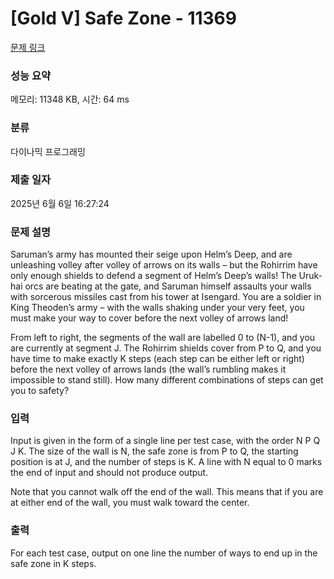 # [Gold V] Safe Zone - 11369 

[문제 링크](https://www.acmicpc.net/problem/11369) 

### 성능 요약

메모리: 11348 KB, 시간: 64 ms

### 분류

다이나믹 프로그래밍

### 제출 일자

2025년 6월 6일 16:27:24

### 문제 설명

<p>Saruman’s army has mounted their seige upon Helm’s Deep, and are unleashing volley after volley of arrows on its walls – but the Rohirrim have only enough shields to defend a segment of Helm’s Deep’s walls! The Uruk-hai orcs are beating at the gate, and Saruman himself assaults your walls with sorcerous missiles cast from his tower at Isengard. You are a soldier in King Theoden’s army – with the walls shaking under your very feet, you must make your way to cover before the next volley of arrows land!</p>

<p>From left to right, the segments of the wall are labelled 0 to (N-1), and you are currently at segment J. The Rohirrim shields cover from P to Q, and you have time to make exactly K steps (each step can be either left or right) before the next volley of arrows lands (the wall’s rumbling makes it impossible to stand still). How many different combinations of steps can get you to safety?</p>

### 입력 

 <p>Input is given in the form of a single line per test case, with the order N P Q J K. The size of the wall is N, the safe zone is from P to Q, the starting position is at J, and the number of steps is K. A line with N equal to 0 marks the end of input and should not produce output.</p>

<p>Note that you cannot walk off the end of the wall. This means that if you are at either end of the wall, you must walk toward the center.</p>

### 출력 

 <p>For each test case, output on one line the number of ways to end up in the safe zone in K steps.</p>

